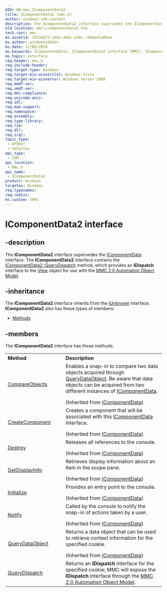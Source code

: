 ```yaml
---
UID: NN:mmc.IComponentData2
title: IComponentData2 (mmc.h)
author: windows-sdk-content
description: The IComponentData2 interface supersedes the IComponentData interface.
old-location: mmc\icomponentdata2.htm
tech.root: mmc
ms.assetid: 75510d73-3d5e-4d4c-a38c-c560a41a0baa
ms.author: windowssdkdev
ms.date: 12/05/2018
ms.keywords: IComponentData2, IComponentData2 interface [MMC], IComponentData2 interface [MMC],described, _slate_icomponentdata2, mmc.icomponentdata2, mmc/IComponentData2
ms.topic: interface
req.header: mmc.h
req.include-header: 
req.target-type: Windows
req.target-min-winverclnt: Windows Vista
req.target-min-winversvr: Windows Server 2008
req.kmdf-ver: 
req.umdf-ver: 
req.ddi-compliance: 
req.unicode-ansi: 
req.idl: 
req.max-support: 
req.namespace: 
req.assembly: 
req.type-library: 
req.lib: 
req.dll: 
req.irql: 
topic_type:
 - APIRef
 - kbSyntax
api_type:
 - COM
api_location:
 - Mmc.h
api_name:
 - IComponentData2
product: Windows
targetos: Windows
req.typenames: 
req.redist: 
ms.custom: 19H1
---
```


# IComponentData2 interface


## -description


The 
<b>IComponentData2</b> interface supersedes the 
<a href="https://docs.microsoft.com/windows/desktop/api/mmc/nn-mmc-icomponentdata">IComponentData</a> interface. The 
<b>IComponentData2</b> interface contains the 
<a href="https://docs.microsoft.com/windows/desktop/api/mmc/nf-mmc-icomponentdata2-querydispatch">IComponentData2::QueryDispatch</a> method, which provides an <b>IDispatch</b> interface to the 
<a href="https://docs.microsoft.com/previous-versions/windows/desktop/mmc/view-object">View</a> object for use with the 
<a href="https://docs.microsoft.com/previous-versions/windows/desktop/mmc/mmc-2-0-automation-object-model">MMC 2.0 Automation Object Model</a>.


## -inheritance

The <b xmlns:loc="http://microsoft.com/wdcml/l10n">IComponentData2</b> interface inherits from the <a href="https://docs.microsoft.com/windows/desktop/api/unknwn/nn-unknwn-iunknown">IUnknown</a> interface. <b>IComponentData2</b> also has these types of members:
<ul>
<li><a href="https://docs.microsoft.com/">Methods</a></li>
</ul>

## -members

The <b>IComponentData2</b> interface has these methods.
<table class="members" id="memberListMethods">
<tr>
<th align="left" width="37%">Method</th>
<th align="left" width="63%">Description</th>
</tr>
<tr data="inherited;">
<td align="left" width="37%">
<a href="https://docs.microsoft.com/windows/desktop/api/mmc/nf-mmc-icomponentdata-compareobjects">CompareObjects</a>
</td>
<td align="left" width="63%">
Enables a snap-in to compare two data objects acquired through 
<a href="https://docs.microsoft.com/windows/desktop/api/mmc/nf-mmc-icomponentdata-querydataobject">QueryDataObject</a>. Be aware that data objects can be acquired from two different instances of 
<a href="https://docs.microsoft.com/windows/desktop/api/mmc/nn-mmc-icomponentdata">IComponentData</a>.</p> (Inherited from <a href="https://docs.microsoft.com/windows/desktop/api/mmc/nn-mmc-icomponentdata">IComponentData</a>)</td>
</tr>
<tr data="inherited;">
<td align="left" width="37%">
<a href="https://docs.microsoft.com/windows/desktop/api/mmc/nf-mmc-icomponentdata-createcomponent">CreateComponent</a>
</td>
<td align="left" width="63%">
Creates a component that will be associated with this 
<a href="https://docs.microsoft.com/windows/desktop/api/mmc/nn-mmc-icomponentdata">IComponentData</a> interface.</p> (Inherited from <a href="https://docs.microsoft.com/windows/desktop/api/mmc/nn-mmc-icomponentdata">IComponentData</a>)</td>
</tr>
<tr data="inherited;">
<td align="left" width="37%">
<a href="https://docs.microsoft.com/windows/desktop/api/mmc/nf-mmc-icomponentdata-destroy">Destroy</a>
</td>
<td align="left" width="63%">
Releases all references to the console.</p> (Inherited from <a href="https://docs.microsoft.com/windows/desktop/api/mmc/nn-mmc-icomponentdata">IComponentData</a>)</td>
</tr>
<tr data="inherited;">
<td align="left" width="37%">
<a href="https://docs.microsoft.com/windows/desktop/api/mmc/nf-mmc-icomponentdata-getdisplayinfo">GetDisplayInfo</a>
</td>
<td align="left" width="63%">
Retrieves display information about an item in the scope pane.</p> (Inherited from <a href="https://docs.microsoft.com/windows/desktop/api/mmc/nn-mmc-icomponentdata">IComponentData</a>)</td>
</tr>
<tr data="inherited;">
<td align="left" width="37%">
<a href="https://docs.microsoft.com/windows/desktop/api/mmc/nf-mmc-icomponentdata-initialize">Initialize</a>
</td>
<td align="left" width="63%">
Provides an entry point to the console.</p> (Inherited from <a href="https://docs.microsoft.com/windows/desktop/api/mmc/nn-mmc-icomponentdata">IComponentData</a>)</td>
</tr>
<tr data="inherited;">
<td align="left" width="37%">
<a href="https://docs.microsoft.com/windows/desktop/api/mmc/nf-mmc-icomponentdata-notify">Notify</a>
</td>
<td align="left" width="63%">
Called by the console to notify the snap-in of actions taken by a user.</p> (Inherited from <a href="https://docs.microsoft.com/windows/desktop/api/mmc/nn-mmc-icomponentdata">IComponentData</a>)</td>
</tr>
<tr data="inherited;">
<td align="left" width="37%">
<a href="https://docs.microsoft.com/windows/desktop/api/mmc/nf-mmc-icomponentdata-querydataobject">QueryDataObject</a>
</td>
<td align="left" width="63%">
Returns a data object that can be used to retrieve context information for the specified cookie.</p> (Inherited from <a href="https://docs.microsoft.com/windows/desktop/api/mmc/nn-mmc-icomponentdata">IComponentData</a>)</td>
</tr>
<tr data="declared;">
<td align="left" width="37%">
<a href="https://docs.microsoft.com/windows/desktop/api/mmc/nf-mmc-icomponentdata2-querydispatch">QueryDispatch</a>
</td>
<td align="left" width="63%">
Returns an <b>IDispatch</b> interface for the specified cookie; MMC will expose the <b>IDispatch</b> interface through the 
<a href="https://docs.microsoft.com/previous-versions/windows/desktop/mmc/mmc-2-0-automation-object-model">MMC 2.0 Automation Object Model</a>.

</td>
</tr>
</table> 

